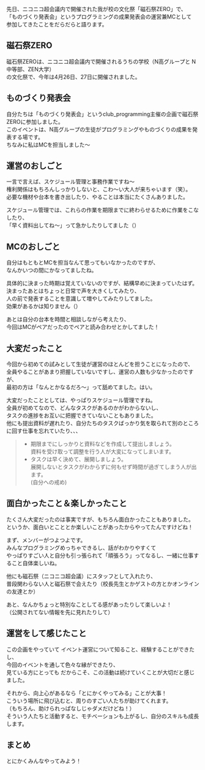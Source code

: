 先日、ニコニコ超会議内で開催された我が校の文化祭「磁石祭ZERO」で、  
「ものづくり発表会」というプログラミングの成果発表会の運営兼MCとして  
参加してきたことをだらだらと語ります。

## 磁石祭ZERO

磁石祭ZEROは、ニコニコ超会議内で開催されるうちの学校（N高グループと N中等部、ZEN大学）  
の文化祭で、今年は4月26日、27日に開催されました。

## ものづくり発表会

自分たちは「ものづくり発表会」というclub_programming主催の企画で磁石祭ZEROに参加しました。  
このイベントは、N高グループの生徒がプログラミングやものづくりの成果を発表する場です。  
ちなみに私はMCを担当しました～

## 運営のおしごと

一言で言えば、スケジュール管理と事務作業ですね～  
権利関係はもちろんしっかりしないと、こわ〜い大人が来ちゃいます（笑）。  
必要な機材や台本を書き出したり、やることは本当にたくさんありました。  

スケジュール管理では、これらの作業を期限までに終わらせるために作業をこなしたり、  
「早く資料出してね～」って急かしたりしてました（）  

## MCのおしごと

自分はもともとMCを担当なんて思ってもいなかったのですが、  
なんかいつの間にかなってましたね。  

具体的に決まった時期は覚えていないのですが、結構早めに決まっていたはず。  
決まったあとはちょっと日常で声を大きくしてみたり、  
人の前で発表することを意識して増やしてみたりしてました。  
効果があるかは知りません（）  

あとは自分の台本を時間と相談しながら考えたり、  
今回はMCがペアだったのでペアと読み合わせとかしてました！

## 大変だったこと

今回から初めての試みとして生徒が運営のほとんどを担うことになったので、  
全員やることがあまり把握していないですし、運営の人数も少なかったのですが、  
最初の方は「なんとかなるだろ〜」って舐めてました。はい。

大変だったこととしては、やっぱりスケジュール管理ですね。  
全員が初めてなので、どんなタスクがあるのかがわからないし、  
タスクの進捗をお互いに把握できていないこともありました。  
他にも提出資料が遅れたり、自分たちのタスクばっかり気を取られて別のところに回す仕事を忘れていたり、、、

>- 期限までにしっかりと資料などを作成して提出しましょう。  
>資料を受け取って調整を行う人が大変になってしまいます。  
>- タスクは早く決めて、展開しましょう。  
>展開しないとタスクがわからずに何もせず時間が過ぎてしまう人が出ます。  
>(自分への戒め)

## 面白かったこと＆楽しかったこと

たくさん大変だったのは事実ですが、もちろん面白かったこともありました。  
というか、面白いとこととか楽しいことがあったからやってたんですけどね！  

まず、メンバーがつよつよです。  
みんなプログラミングめっちゃできるし、話がわかりやすくて  
やっぱりすごい人と自分も引っ張られて「頑張ろう」ってなるし、一緒に仕事すること自体楽しいね。  

他にも磁石祭（ニコニコ超会議）にスタッフとして入れたり、  
普段関わらない人と磁石祭で会えたり（校長先生とかゲストの方とかオンラインの友達とか）  

あと、なんかちょっと特別なことしてる感があったりして楽しいよ！  
（公開されてない情報を先に見れたりして）

## 運営をして感じたこと

この企画をやっていて
イベント運営について知ること、経験することができたし、  
今回のイベントを通して色々な縁ができたり、  
見ている方にとっても
だからこそ、この活動は続けていくことが大切だと感じました。

それから、向上心があるなら「とにかくやってみる」ことが大事！  
こういう場所に飛び込むと、周りのすごい人たちが助けてくれます。  
（もちろん、助けられっぱなしじゃダメだけどね！）  
そういう人たちと活動すると、モチベーションも上がるし、自分のスキルも成長します。

## まとめ

とにかくみんなやってみよう！
